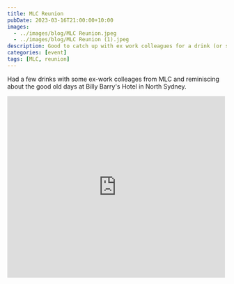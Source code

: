```yaml
---
title: MLC Reunion
pubDate: 2023-03-16T21:00:00+10:00
images:
  - ../images/blog/MLC Reunion.jpeg
  - ../images/blog/MLC Reunion (1).jpeg
description: Good to catch up with ex work colleagues for a drink (or several)
categories: [event]
tags: [MLC, reunion]
---
```


Had a few drinks with some ex-work colleages from MLC and reminiscing about the good old days at Billy Barry's Hotel in North Sydney.

<iframe src="https://www.facebook.com/plugins/post.php?href=https%3A%2F%2Fwww.facebook.com%2Fchris1.tham%2Fposts%2Fpfbid0eHwVwhHr4BEpLNgf1eAEq2HGrFEJyBobZuRxGAkjqbySYvaFHrHgauBrDnKbVQ6Hl&show_text=true&width=500" width="500" height="416" style="border:none;overflow:hidden" scrolling="no" frameborder="0" allowfullscreen="true" allow="autoplay; clipboard-write; encrypted-media; picture-in-picture; web-share"></iframe>
